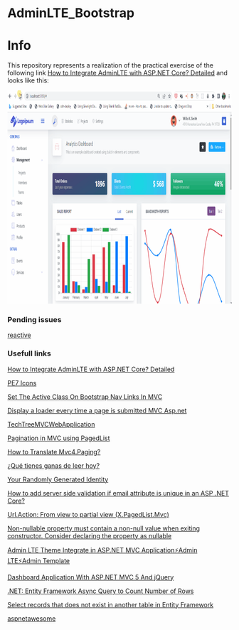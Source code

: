 # AdminLTE_Bootstrap

# Info

This repository represents a realization of the practical exercise of the following link [How to Integrate AdminLTE with ASP.NET Core? Detailed](https://codewithmukesh.com/blog/integrating-adminlte-with-aspnet-core/) and looks like this:

<img src="images/Resume.gif" alt="Logo" width="840" height="480">

### Pending issues

[reactive](https://github.com/dotnet/reactive)

### Usefull links

[How to Integrate AdminLTE with ASP.NET Core? Detailed](https://codewithmukesh.com/blog/integrating-adminlte-with-aspnet-core/)

[PE7 Icons](https://coderthemes.com/uplon/layouts/vertical/icons-pe7.html)

[Set The Active Class On Bootstrap Nav Links In MVC](https://www.clintmcmahon.com/set-the-active-class-on-bootstrap-nav-links-in-mvc/)

[Display a loader every time a page is submitted MVC Asp.net](https://stackoverflow.com/questions/56973776/display-a-loader-every-time-a-page-is-submitted-mvc-asp-net)

[TechTreeMVCWebApplication](https://github.com/GavinLonDigital/TechTreeMVCWebApplication/tree/main)

[Pagination in MVC using PagedList](https://www.dotnetxp.com/pagination-in-mvc/)

[How to Translate Mvc4.Paging?](https://stackoverflow.com/questions/43924064/how-to-translate-mvc4-paging)

[¿Qué tienes ganas de leer hoy?](https://libros.eco/generos-literarios/)

[Your Randomly Generated Identity](https://www.fakenamegenerator.com/gen-random-sp-sp.php)

[How to add server side validation if email attribute is unique in an ASP .NET Core?](https://stackoverflow.com/questions/74766946/how-to-add-server-side-validation-if-email-attribute-is-unique-in-an-asp-net-co)

[Url.Action: From view to partial view (X.PagedList.Mvc)](https://our.umbraco.com/forum/extending-umbraco-and-using-the-api/88538-xpagedlist-from-view-to-partial-view)

[Non-nullable property must contain a non-null value when exiting constructor. Consider declaring the property as nullable](https://stackoverflow.com/questions/67505347/non-nullable-property-must-contain-a-non-null-value-when-exiting-constructor-co)

[Admin LTE Theme Integrate in ASP.NET MVC Application⚡Admin LTE⚡Admin Template](https://www.youtube.com/watch?v=3Y5U732Rlpc)

[Dashboard Application With ASP.NET MVC 5 And jQuery](https://www.c-sharpcorner.com/article/dashboard-application-with-asp-net-mvc-5-and-jquery/)

[.NET: Entity Framework Async Query to Count Number of Rows](https://www.codelocker.net/p/338/dotnet-entity-framework-async-query-to-count-number-of-rows/)

[Select records that does not exist in another table in Entity Framework](https://stackoverflow.com/questions/21766856/select-records-that-does-not-exist-in-another-table-in-entity-framework)

[aspnetawesome](https://demo.aspnetawesome.com/)
